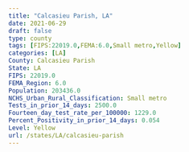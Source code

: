 ```yaml
---
title: "Calcasieu Parish, LA"
date: 2021-06-29
draft: false
type: county
tags: [FIPS:22019.0,FEMA:6.0,Small metro,Yellow]
categories: [LA]
County: Calcasieu Parish
State: LA
FIPS: 22019.0
FEMA_Region: 6.0
Population: 203436.0
NCHS_Urban_Rural_Classification: Small metro
Tests_in_prior_14_days: 2500.0
Fourteen_day_test_rate_per_100000: 1229.0
Percent_Positivity_in_prior_14_days: 0.054
Level: Yellow
url: /states/LA/calcasieu-parish
---
```




